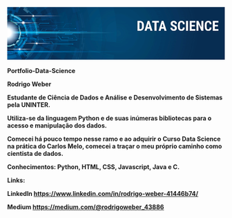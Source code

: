 <img src="banner.png">

<b>Portfolio-Data-Science<b>

Rodrigo Weber

Estudante de Ciência de Dados e Análise e Desenvolvimento de Sistemas pela UNINTER.

Utiliza-se da linguagem Python e de suas inúmeras bibliotecas para o acesso e manipulação dos dados.

Comecei há pouco tempo nesse ramo e ao adquirir o Curso Data Science na prática do Carlos Melo, comecei a traçar o meu próprio caminho como cientista de dados. 

Conhecimentos: Python, HTML, CSS, Javascript, Java e C.

Links:

LinkedIn https://www.linkedin.com/in/rodrigo-weber-41446b74/

Medium https://medium.com/@rodrigoweber_43886
